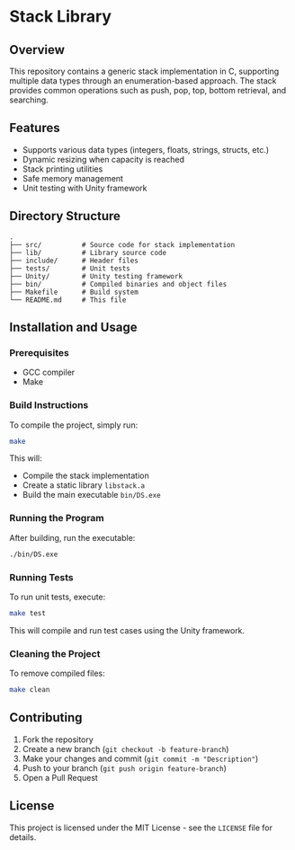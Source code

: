 # Stack Library

## Overview
This repository contains a generic stack implementation in C, supporting multiple data types through an enumeration-based approach. The stack provides common operations such as push, pop, top, bottom retrieval, and searching.

## Features
- Supports various data types (integers, floats, strings, structs, etc.)
- Dynamic resizing when capacity is reached
- Stack printing utilities
- Safe memory management
- Unit testing with Unity framework

## Directory Structure
```
.
├── src/          # Source code for stack implementation
├── lib/          # Library source code
├── include/      # Header files
├── tests/        # Unit tests
├── Unity/        # Unity testing framework
├── bin/          # Compiled binaries and object files
├── Makefile      # Build system
└── README.md     # This file
```

## Installation and Usage
### Prerequisites
- GCC compiler
- Make

### Build Instructions
To compile the project, simply run:
```sh
make
```
This will:
- Compile the stack implementation
- Create a static library `libstack.a`
- Build the main executable `bin/DS.exe`

### Running the Program
After building, run the executable:
```sh
./bin/DS.exe
```

### Running Tests
To run unit tests, execute:
```sh
make test
```
This will compile and run test cases using the Unity framework.

### Cleaning the Project
To remove compiled files:
```sh
make clean
```

## Contributing
1. Fork the repository
2. Create a new branch (`git checkout -b feature-branch`)
3. Make your changes and commit (`git commit -m "Description"`)
4. Push to your branch (`git push origin feature-branch`)
5. Open a Pull Request

## License
This project is licensed under the MIT License - see the `LICENSE` file for details.

